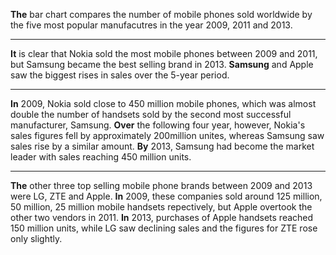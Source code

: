 **The** bar chart compares the number of mobile phones sold worldwide by the five most popular manufacutres in the year 2009, 2011 and 2013.
***
**It** is clear that Nokia sold the most mobile phones between 2009 and 2011, but Samsung became the best selling brand in 2013. **Samsung** and Apple saw the biggest rises in sales over the 5-year period.
***
**In** 2009, Nokia sold close to 450 million mobile phones, which was almost double the number of handsets sold by the second most successful manufacturer, Samsung. **Over** the following four year, however, Nokia's sales figures fell by approximately 200million unites, whereas Samsung saw sales rise by a similar amount. **By** 2013, Samsung had become the market leader with sales reaching 450 million units.
***
**The** other three top selling mobile phone brands between 2009 and 2013 were LG, ZTE and Apple. **In** 2009, these companies sold around 125 million, 50 million, 25 million mobile handsets repectively, but Apple overtook the other two vendors in 2011. **In** 2013, purchases of Apple handsets reached 150 million units, while LG saw declining sales and the figures for ZTE rose only slightly.  
